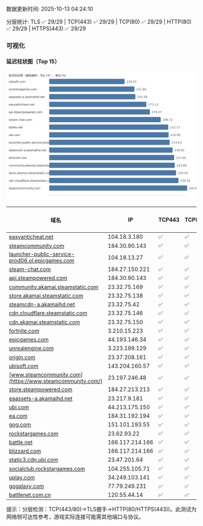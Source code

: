 数据更新时间: 2025-10-13 04:24:10

分层统计: TLS ✅ 29/29 | TCP(443) ✅ 29/29 | TCP(80) ✅ 29/29 | HTTP(80) ✅ 29/29 | HTTPS(443) ✅ 29/29

### 可视化

#### 延迟柱状图（Top 15）

![Latency Chart](latency_chart.svg)

| 域名 | IP | TCP443 | TCP80 | TLS 握手 | HTTP(80) | 状态码 | HTTPS(443) | 状态码(HTTPS) | 延迟(ms) |
|---|---|---|---|---|---|---|---|---|---|
| [easyanticheat.net](https://easyanticheat.net/) | 104.18.3.180 | ✅ | ✅ | ✅ | ✅ | 301 | ✅ | 301 | 173.13 |
| [steamcommunity.com](https://steamcommunity.com/) | 184.30.90.143 | ✅ | ✅ | ✅ | ✅ | 302 | ✅ | 200 | 245.84 |
| [launcher-public-service-prod06.ol.epicgames.com](https://launcher-public-service-prod06.ol.epicgames.com/) | 104.18.13.27 | ✅ | ✅ | ✅ | ✅ | 404 | ✅ | 404 | 214.63 |
| [steam-chat.com](https://steam-chat.com/) | 184.27.150.221 | ✅ | ✅ | ✅ | ✅ | 302 | ✅ | 404 | 198.72 |
| [api.steampowered.com](https://api.steampowered.com/) | 184.30.90.143 | ✅ | ✅ | ✅ | ✅ | 404 | ✅ | 404 | 179.47 |
| [community.akamai.steamstatic.com](https://community.akamai.steamstatic.com/) | 23.32.75.169 | ✅ | ✅ | ✅ | ✅ | 403 | ✅ | 403 | 223.69 |
| [store.akamai.steamstatic.com](https://store.akamai.steamstatic.com/) | 23.32.75.138 | ✅ | ✅ | ✅ | ✅ | 403 | ✅ | 403 | 226.03 |
| [steamcdn-a.akamaihd.net](https://steamcdn-a.akamaihd.net/) | 23.32.75.42 | ✅ | ✅ | ✅ | ✅ | 200 | ✅ | 200 | 219.91 |
| [cdn.cloudflare.steamstatic.com](https://cdn.cloudflare.steamstatic.com/) | 23.32.75.146 | ✅ | ✅ | ✅ | ✅ | 200 | ✅ | 200 | 230.31 |
| [cdn.akamai.steamstatic.com](https://cdn.akamai.steamstatic.com/) | 23.32.75.150 | ✅ | ✅ | ✅ | ✅ | 200 | ✅ | 200 | 259.76 |
| [fortnite.com](https://fortnite.com/) | 3.210.15.223 | ✅ | ✅ | ✅ | ✅ | 301 | ✅ | 301 | 275.36 |
| [epicgames.com](https://epicgames.com/) | 44.193.146.34 | ✅ | ✅ | ✅ | ✅ | 301 | ✅ | 302 | 273.78 |
| [unrealengine.com](https://unrealengine.com/) | 3.223.199.129 | ✅ | ✅ | ✅ | ✅ | 301 | ✅ | 301 | 279.74 |
| [origin.com](https://origin.com/) | 23.37.208.161 | ✅ | ✅ | ✅ | ✅ | 301 | ✅ | 301 | 361.21 |
| [ubisoft.com](https://ubisoft.com/) | 143.204.160.57 | ✅ | ✅ | ✅ | ✅ | 301 | ✅ | 301 | 134.33 |
| [www.steamcommunity.com](https://www.steamcommunity.com/) | 23.197.246.48 | ✅ | ✅ | ✅ | ✅ | 302 | ✅ | 302 | 364.9 |
| [store.steampowered.com](https://store.steampowered.com/) | 184.27.213.213 | ✅ | ✅ | ✅ | ✅ | 302 | ✅ | 200 | 505.37 |
| [eaassets-a.akamaihd.net](https://eaassets-a.akamaihd.net/) | 23.217.9.181 | ✅ | ✅ | ✅ | ✅ | 404 | ✅ | 404 | 153.58 |
| [ubi.com](https://ubi.com/) | 44.213.175.150 | ✅ | ✅ | ✅ | ✅ | 301 | ✅ | 301 | 212.85 |
| [ea.com](https://ea.com/) | 184.31.192.194 | ✅ | ✅ | ✅ | ✅ | 301 | ✅ | 301 | 248.99 |
| [gog.com](https://gog.com/) | 151.101.193.55 | ✅ | ✅ | ✅ | ✅ | 301 | ✅ | 301 | 257.57 |
| [rockstargames.com](https://rockstargames.com/) | 23.62.93.22 | ✅ | ✅ | ✅ | ✅ | 301 | ✅ | 301 | 151.84 |
| [battle.net](https://battle.net/) | 166.117.214.166 | ✅ | ✅ | ✅ | ✅ | 301 | ✅ | 301 | 212.17 |
| [blizzard.com](https://blizzard.com/) | 166.117.214.166 | ✅ | ✅ | ✅ | ✅ | 302 | ✅ | 302 | 222.6 |
| [static3.cdn.ubi.com](https://static3.cdn.ubi.com/) | 23.47.201.64 | ✅ | ✅ | ✅ | ✅ | 401 | ✅ | 401 | 341.32 |
| [socialclub.rockstargames.com](https://socialclub.rockstargames.com/) | 104.255.105.71 | ✅ | ✅ | ✅ | ✅ | 301 | ✅ | 307 | 263.28 |
| [uplay.com](https://uplay.com/) | 34.249.103.141 | ✅ | ✅ | ✅ | ✅ | 301 | ✅ | 301 | 436.84 |
| [gogalaxy.com](https://gogalaxy.com/) | 77.79.249.231 | ✅ | ✅ | ✅ | ✅ | 301 | ✅ | 301 | 596.49 |
| [battlenet.com.cn](https://battlenet.com.cn/) | 120.55.44.14 | ✅ | ✅ | ✅ | ✅ | 308 | ✅ | 302 | 873.48 |

提示：分层检测：TCP(443/80)→TLS握手→HTTP(80/HTTPS(443))。此测试为网络侧可达性参考，游戏实际连接可能需其他端口与协议。